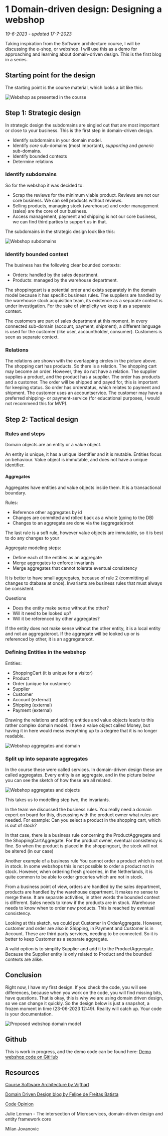 # 1 Domain-driven design: Designing a webshop
*19-6-2023 - updated 17-7-2023*

Taking inspiration from the Software architecture course, I will be discussing the e-shop, or webshop. I will use this as a demo for approaching and learning about domain-driven design. This is the first blog in a series.

## Starting point for the design

The starting point is the course material, which looks a bit like this:

![Webshop as presented in the course](/assets/images/domaindrivendesign/DDDWebshopDomain.png "Webshop as presented in the course")

## Step 1: Strategic design

In strategic design the subdomains are singled out that are most important or close to your business. This is the first step in domain-driven design.
- Identify subdomains in your domain model.
- Identify *core* sub-domains (most important), *supporting* and *generic* sub-domains.
- Identify bounded contexts
- Determine relations

### Identify subdomains

So for the webshop it was decided to:
- Scrap the reviews for the minimum viable product. Reviews are not our core business. We can sell products without reviews.
- Selling products, managing stock (warehouse) and order management (sales) are the core of our business.
- Access management, payment and shipping is not our core business, we can find third parties to support us in that.

The subdomains in the strategic design look like this:

![Webshop subdomains](/assets/images/domaindrivendesign/DDDWebshopAggregates.png "Webshop aggregates")

### Identify bounded context

The business has the following clear bounded contexts:
- Orders: handled by the sales department.
- Products: managed by the warehouse department.

The shoppingcart is a potential order and exists separately in the domain model because it has specific business rules.
The suppliers are handled by the warehouse stock acquisition team, its existence as a separate context is under investigation. For the sake of simplicity we keep it as a separate context.

The customers are part of sales department at this moment. In every connected sub-domain (account, payment, shipment), a different language is used for the customer (like user, accountholder, consumer). Customers is seen as separate context.

### Relations

The relations are shown with the overlapping circles in the picture above. 
The shopping cart has products. So there is a relation. 
The shopping cart may become an order. However, they do not have a relation.
The supplier supplies a product, and the product has a supplier.
The order has products and a customer. The order will be shipped and payed for, this is important for keeping status. So order has orderstatus, which relates to payment and shipment.
The customer uses an accountservice. The customer may have a preferred shipping- or payment-service (for educational purposes, I would not recommend this for MVP).

## Step 2: Tactical design

### Rules and steps

Domain objects are an entity or a value object.

An entity is unique, it has a unique identifier and it is mutable.
Entities focus on behaviour.
Value object is immutable, and does not have a unique identifier.

#### Aggregates

Aggregates have entities and value objects inside them.
It is a transactional boundary.

Rules:
- Reference other aggregates by id
- Changes are commited and rolled back as a whole (going to the DB)
- Changes to an aggregate are done via the (aggregate)root

The last rule is a soft rule, however value objects are immutable, so it is best to do any changes to your 

Aggregate modeling steps:
- Define each of the entities as an aggregate 
- Merge aggregates to enforce invariants
- Merge aggregates that cannot tolerate eventual consistency

It is better to have small aggregates, because of rule 2 (committing al changes to dtabase at once).
Invariants are business rules that must always be consistent.

Questions
- Does the entity make sense without the other?
- Will it need to be looked up?
- Will it be referenced by other aggregates?

If the entity does not make sense without the other entity, it is a local entity and not an aggregateroot.
If the aggregate will be looked up or is referenced by other, it is an aggregateroot.

### Defining Entities in the webshop
Entities:
- ShoppingCart (it is unique for a visitor)
- Product
- Order (unique for customer)
- Supplier
- Customer
- Account (external)
- Shipping (external)
- Payment (external)

Drawing the relations and adding entities and value objects leads to this rather complex domain model. I have a value object called Money, but having it in here would mess everything up to a degree that it is no longer readable.

![Webshop aggregates and domain](/assets/images/domaindrivendesign/DDDWebshopAggregateDomain.png "Webshop aggregates and domain")

### Split up into separate aggregates

In the course these were called services. In domain-driven design these are called aggregates. Every entity is an aggregate, and in the picture below you can see the sketch of how these are all related.

![Webshop aggregates and objects](/assets/images/domaindrivendesign/DDDWebshopServices.png "Webshop aggregates and objects")

This takes us to modelling step two, the invariants.

In the team we discussed the business rules. You really need a domain expert on board for this, discussing with the product owner what rules are needed. 
For example: Can you select a product in the shopping cart, which is out of stock?

In that case, there is a business rule concerning the ProductAggregate and the ShoppingCartAggregate. 
For the product owner, eventual consistency is fine. So when the product is placed in the shoppingcart, the stock will not be altered (in our case)

Another example of a business rule
You cannot order a product which is not in stock.
In some webshops this is not possible to order a product not in stock. However, when ordering fresh groceries, in the Netherlands, it is quite common to be able to order groceries which are not in stock.

From a business point of view, orders are handled by the sales department, products are handled by the warehouse department. It makes no sense to merge these. It are separate activities, in other words the bounded context is different.
Sales needs to know if the products are in stock. Warehouse needs to know when to order new products. This is reached by eventual consistency.

Looking at this sketch, we could put Customer in OrderAggregate. However, customer and order are also in Shipping, in Payment and Customer is in Account. These are third party services, needing to be connected. So it is better to keep Customer as a separate aggregate.

A valid option is to simplify Supplier and add it to the ProductAggregate. Because the Supplier entity is only related to Product and the bounded contexts are alike.


## Conclusion

Right now, I have my first design. If you check the code, you will see differences, because when you work on the code, you will find missing bits, have questions. That is okay, this is why we are using domain driven design, so we can change it quickly.
So the design below is just a snapshot, a frozen moment in time (23-06-2023 12:49). Reality will catch up. Your code is your documentation. 

![Proposed webshop domain model](/assets/images/domaindrivendesign/FinalWebshopDesign.png "Proposed webshop domain model")

## Github

This is work in progress, and the demo code can be found here:
[Demo webshop code on GitHub](https://github.com/HelmerDenDekker/HelmerDemo.WebShop)

## Resources

[Course Software Architecture by Vijfhart](https://www.vijfhart.nl/opleidingen/software-architectuur/)

[Domain Driven Design blog by Felipe de Freitas Batista](https://thedomaindrivendesign.io/)

[Code Opinion](https://codeopinion.com/)

Julie Lerman - The intersection of Microservices, domain-driven design and entity framework core

Milan Jovanovic

